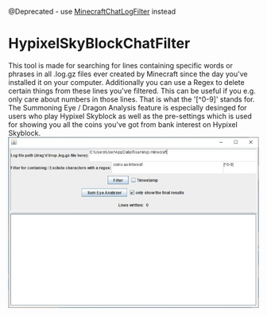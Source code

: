 @Deprecated - use [MinecraftChatLogFilter](https://github.com/doej1367/MinecraftChatLogFilter) instead

# HypixelSkyBlockChatFilter
This tool is made for searching for lines containing specific words or phrases in all .log.gz files ever created by Minecraft since the day you've installed it on your computer. Additionally you can use a Regex to delete certain things from these lines you've filtered. This can be useful if you e.g. only care about numbers in those lines. That is what the '[^0-9]' stands for.
The Summoning Eye / Dragon Analysis feature is especially desinged for users who play Hypixel Skyblock as well as the pre-settings which is used for showing you all the coins you've got from bank interest on Hypixel Skyblock.
![MinecraftChatSearch](screenshots/MinecraftChatSearch.JPG)
